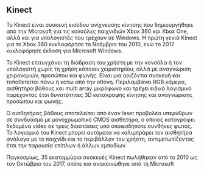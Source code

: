 ## Kinect

Το Kinect είναι συσκευή εισόδου ανίχνευσης κίνησης που δημιουργήθηκε από την Microsoft για τις κονσόλες παιχνιδιών Xbox 360 και Xbox One, αλλά και για υπολογιστές που τρέχουν σε Windows. Η πρώτη γενιά Kinect για το Xbox 360 κυκλοφόρησε το Νοέμβριο του 2010, ενώ το 2012 κυκλοφόρησε έκδοση για Microsoft Windows.

Το Kinect  επιτυγχάνει τη διάδραση του χρήστη με την κονσόλα ή τον υπολογιστή χωρίς τη χρήση κάποιου χειριστηρίου, αλλά με αναγνώριση χειρονομιών, προσώπου και φωνής. Είναι μια οριζόντια συσκευή και τοποθετείται πάνω ή κάτω από την οθόνη. Περιλαμβάνει RGB κάμερα, αισθητήρα βάθους και multi array μικρόφωνο και τρέχει ειδικό λογισμικό παρέχοντας έτσι δυνατότητες 3D καταγραφής κίνησης και αναγνώρισης προσώπου και φωνής.

Ο αισθητήρας βάθους αποτελείται από έναν laser προβολέα υπερύθρων σε συνδυασμό με μονοχρωματικό CMOS αισθητήρα, ο οποίος καταγράφει δεδομένα video σε τρεις διαστάσεις υπό οποιεσδήποτε συνθήκες φωτός. Το λογισμικό του Kinect μπορεί αυτόματα να καλιμπράρει τον αισθητήρα ανάλογα με το παιχνίδι και το περιβάλλον του χρήστη, αντιμετωπίζοντας έτσι την παρουσία επίπλων ή άλλων εμποδίων.

Παγκοσμίως, 35 εκατομμύρια συσκευές Kinect πωλήθηκαν από το 2010 ως τον Οκτώβριο του 2017, οπότε και ανακοινώθηκε από τη Microsoft 

